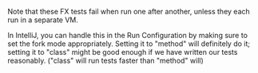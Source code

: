 Note that these FX tests fail when run one after another, unless they each run in a separate VM.

In IntelliJ, you can handle this in the Run Configuration by making sure to set the fork mode
appropriately. Setting it to "method" will definitely do it; setting it to "class" might be good
enough if we have written our tests reasonably. ("class" will run tests faster than "method" will)